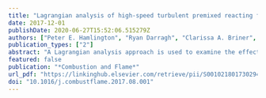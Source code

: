 ```yaml
---
title: "Lagrangian analysis of high-speed turbulent premixed reacting flows: Thermochemical trajectories in hydrogen–air flames"
date: 2017-12-01
publishDate: 2020-06-27T15:52:06.515279Z
authors: ["Peter E. Hamlington", "Ryan Darragh", "Clarissa A. Briner", "Colin A.Z. Towery", "Brian D. Taylor", "Alexei Y. Poludnenko"]
publication_types: ["2"]
abstract: "A Lagrangian analysis approach is used to examine the effects of high-speed turbulence on thermochemical trajectories in unconﬁned, stoichiometric hydrogen–air (H2–air) premixed ﬂames. Two different intensities of turbulence in the unburnt reactants are considered, giving premixed ﬂames with Karlovitz numbers of roughly 150 and 450. These two cases are modeled using direct numerical simulations (DNS) with both multi- and single-step H2–air reaction kinetics. In each of the four resulting simulations, trajectories of ﬂuid parcels are calculated using a high-order Runge–Kutta method, and time series of temperature and chemical composition within each parcel are recorded. The resulting thermochemical trajectories are used to examine the evolution of thermodynamic quantities and chemical composition, as well as measure ﬂuid parcel residence times and path lengths during different phases of the combustion process. Fuel mass fraction and temperature within ﬂuid parcels are shown to be frequently non-monotonic along ﬂuid trajectories in both single- and multi-step H2–air simulations, and the prevalence of non-monotonic trajectories increases with increasing turbulence intensity. Using results from single-step simulations, it is shown that this non-monotonicity can be caused solely by molecular transport processes resulting from large gradients in temperature and species concentrations created by turbulent advection. As a related consequence of advection, ﬂuid parcel residence times are found to be smaller than in a laminar ﬂame and the ratio of turbulent to laminar residence times decreases from roughly 0.8 to 0.6 as the turbulence intensity increases. By contrast, ﬂuid parcel path lengths in the present high-speed turbulent ﬂames are found to be substantially greater than laminar path lengths, resulting in ﬂuid parcels that travel 4 and 7 times further than in a laminar ﬂame for the two different turbulence intensities considered here."
featured: false
publication: "*Combustion and Flame*"
url_pdf: "https://linkinghub.elsevier.com/retrieve/pii/S0010218017302948"
doi: "10.1016/j.combustflame.2017.08.001"
---
```


